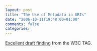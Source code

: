 ```yaml
---
layout: post
title: "The Use of Metadata in URIs"
date: "2006-10-11T19:48:00+01:00"
comments: false
categories: 
---
```


<p><a href="http://www.w3.org/2001/tag/doc/metaDataInURI-31">Excellent draft finding</a> from the W3C TAG.</p>


